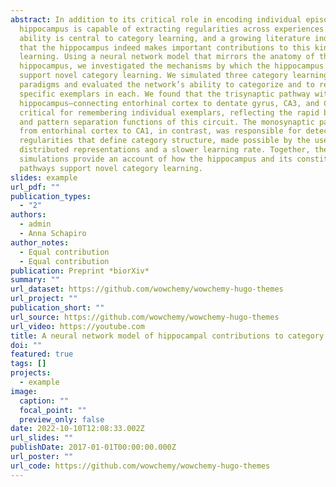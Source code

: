 ```yaml
---
abstract: In addition to its critical role in encoding individual episodes, the
  hippocampus is capable of extracting regularities across experiences. This
  ability is central to category learning, and a growing literature indicates
  that the hippocampus indeed makes important contributions to this kind of
  learning. Using a neural network model that mirrors the anatomy of the
  hippocampus, we investigated the mechanisms by which the hippocampus may
  support novel category learning. We simulated three category learning
  paradigms and evaluated the network’s ability to categorize and to recognize
  specific exemplars in each. We found that the trisynaptic pathway within the
  hippocampus—connecting entorhinal cortex to dentate gyrus, CA3, and CA1—was
  critical for remembering individual exemplars, reflecting the rapid binding
  and pattern separation functions of this circuit. The monosynaptic pathway
  from entorhinal cortex to CA1, in contrast, was responsible for detecting the
  regularities that define category structure, made possible by the use of
  distributed representations and a slower learning rate. Together, the
  simulations provide an account of how the hippocampus and its constituent
  pathways support novel category learning.
slides: example
url_pdf: ""
publication_types:
  - "2"
authors:
  - admin
  - Anna Schapiro
author_notes:
  - Equal contribution
  - Equal contribution
publication: Preprint *biorXiv*
summary: ""
url_dataset: https://github.com/wowchemy/wowchemy-hugo-themes
url_project: ""
publication_short: ""
url_source: https://github.com/wowchemy/wowchemy-hugo-themes
url_video: https://youtube.com
title: A neural network model of hippocampal contributions to category learning
doi: ""
featured: true
tags: []
projects:
  - example
image:
  caption: ""
  focal_point: ""
  preview_only: false
date: 2022-10-10T12:08:33.002Z
url_slides: ""
publishDate: 2017-01-01T00:00:00.000Z
url_poster: ""
url_code: https://github.com/wowchemy/wowchemy-hugo-themes
---
```

